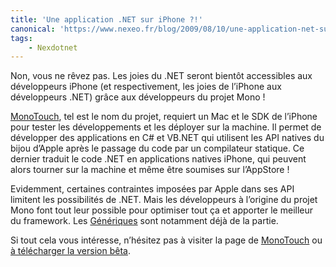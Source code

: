 ```yaml
---
title: 'Une application .NET sur iPhone ?!'
canonical: 'https://www.nexeo.fr/blog/2009/08/10/une-application-net-sur-iphone/'
tags:
    - Nexdotnet
---
```


Non, vous ne rêvez pas. Les joies du .NET seront bientôt accessibles aux
développeurs iPhone (et respectivement, les joies de l’iPhone aux développeurs
.NET) grâce aux développeurs du projet Mono !

[MonoTouch](http://www.mono-project.com/MonoTouch), tel est le nom du projet,
requiert un Mac et le SDK de l’iPhone pour tester les développements et les
déployer sur la machine. Il permet de développer des applications en C# et
VB.NET qui utilisent les API natives du bijou d’Apple après le passage du code
par un compilateur statique. Ce dernier traduit le code .NET en applications
natives iPhone, qui peuvent alors tourner sur la machine et même être soumises
sur l’AppStore !

Evidemment, certaines contraintes imposées par Apple dans ses API limitent les
possibilités de .NET. Mais les développeurs à l’origine du projet Mono font tout
leur possible pour optimiser tout ça et apporter le meilleur du framework. Les
[Génériques](http://msdn.microsoft.com/fr-fr/library/ms172192.aspx) sont
notamment déjà de la partie.

Si tout cela vous intéresse, n’hésitez pas à visiter la page de
[MonoTouch](http://www.mono-project.com/MonoTouch) ou
[à télécharger la version bêta](http://www.mono-project.com/MonoTouch_Beta).
